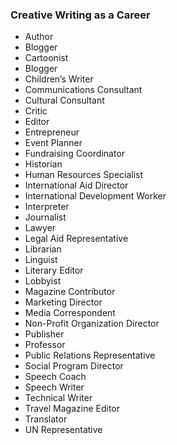 ### Creative Writing as a Career

<ul>
  <li>Author</li>
<li>Blogger</li>
<li>Cartoonist</li>
<li>Blogger</li>
<li>Children’s Writer</li>
<li>Communications Consultant</li>
<li>Cultural Consultant</li>
<li>Critic</li>
<li>Editor</li>
<li>Entrepreneur</li>
<li>Event Planner</li>
<li>Fundraising Coordinator</li>
<li>Historian</li>
<li>Human Resources Specialist</li>
<li>International Aid Director</li>
<li>International Development Worker</li>
<li>Interpreter</li>
<li>Journalist</li>
<li>Lawyer</li>
<li>Legal Aid Representative</li>
<li>Librarian</li>
<li>Linguist</li>
<li>Literary Editor</li>
<li>Lobbyist</li>
<li>Magazine Contributor</li>
<li>Marketing Director</li>
<li>Media Correspondent</li>
<li>Non-Profit Organization Director</li>
<li>Publisher</li>
<li>Professor</li>
<li>Public Relations Representative</li>
<li>Social Program Director</li>
<li>Speech Coach</li>
<li>Speech Writer</li>
<li>Technical Writer</li>
<li>Travel Magazine Editor</li>
<li>Translator</li>
<li>UN Representative</li>
</ul>
